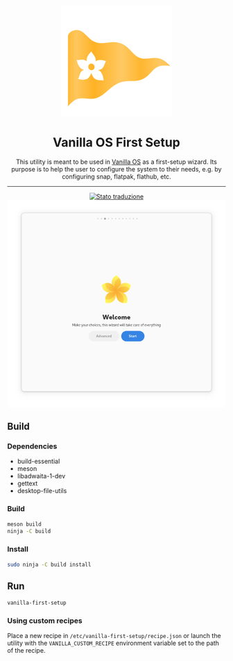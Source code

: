 <div align="center">
    <img src="data/icons/hicolor/scalable/apps/org.vanillaos.FirstSetup.svg">
    <h1>Vanilla OS First Setup</h1>
    <p>This utility is meant to be used in <a href="https://github.com/vanilla-os">Vanilla OS</a>
    as a first-setup wizard. Its purpose is to help the user to configure the
    system to their needs, e.g. by configuring snap, flatpak, flathub, etc.</p>
    <hr />
    <a href="https://hosted.weblate.org/engage/vanilla-os/">
<img src="https://hosted.weblate.org/widgets/vanilla-os/-/control-center/svg-badge.svg" alt="Stato traduzione" />
</a>
    <br />
    <img src="data/screenshot-1.png">
</div>


## Build
### Dependencies
- build-essential
- meson
- libadwaita-1-dev
- gettext
- desktop-file-utils

### Build
```bash
meson build
ninja -C build
```

### Install
```bash
sudo ninja -C build install
```

## Run
```bash
vanilla-first-setup
```

### Using custom recipes
Place a new recipe in `/etc/vanilla-first-setup/recipe.json` or launch the
utility with the `VANILLA_CUSTOM_RECIPE` environment variable set to the path
of the recipe.
